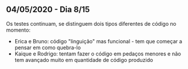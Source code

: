 ## 04/05/2020 - Dia 8/15

Os testes continuam, se distinguem dois tipos diferentes de código no momento:

- Erica e Bruno: código "linguição" mas funcional - tem que começar a pensar em como quebra-lo
- Kaique e Rodrigo: tentam fazer o código em pedaços menores e não tem avançado muito em quantidade de código produzido

